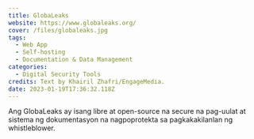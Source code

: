 ```yaml
---
title: GlobaLeaks
website: https://www.globaleaks.org/
cover: /files/globaleaks.jpg
tags:
  - Web App
  - Self-hosting
  - Documentation & Data Management
categories:
  - Digital Security Tools
credits: Text by Khairil Zhafri/EngageMedia.
date: 2023-01-19T17:36:32.118Z
---
```

Ang GlobaLeaks ay isang libre at open-source na secure na pag-uulat at sistema ng dokumentasyon na nagpoprotekta sa pagkakakilanlan ng whistleblower.